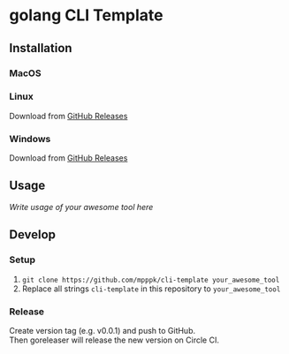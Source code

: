 # golang CLI Template

## Installation

### MacOS

### Linux
Download from [GitHub Releases](https://github.com/mpppk/cli-template/releases)

### Windows
Download from [GitHub Releases](https://github.com/mpppk/cli-template/releases)

## Usage

*Write usage of your awesome tool here*

## Develop

### Setup

1. `git clone https://github.com/mpppk/cli-template your_awesome_tool`
1. Replace all strings `cli-template` in this repository to `your_awesome_tool`

### Release

Create version tag (e.g. v0.0.1) and push to GitHub.  
Then goreleaser will release the new version on Circle CI.

